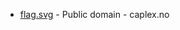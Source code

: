 * [flag.svg](https://commons.wikimedia.org/wiki/File:Øystre_Slidre_komm.svg) - Public domain - caplex.no
